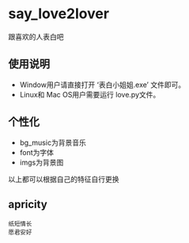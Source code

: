 # say_love2lover
跟喜欢的人表白吧

## 使用说明
  - Window用户请直接打开 ‘表白小姐姐.exe’ 文件即可。
  - Linux和 Mac OS用户需要运行 love.py文件。
  
## 个性化
  - bg_music为背景音乐
  - font为字体
  - imgs为背景图
  
以上都可以根据自己的特征自行更换

## apricity
    纸短情长
    愿君安好
